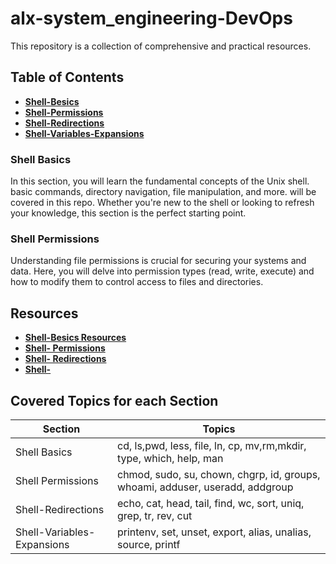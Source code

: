 # alx-system_engineering-DevOps
This repository is a collection of comprehensive and practical resources.

## Table of Contents
- **[Shell-Besics](https://github.com/MostafaLabib6/alx-system_engineering-devops/tree/main/0x00-shell_basics)** 
- **[Shell-Permissions](https://github.com/MostafaLabib6/alx-system_engineering-devops/tree/main/0x01-shell_permissions)**
- **[Shell-Redirections](https://github.com/MostafaLabib6/alx-system_engineering-devops/tree/main/0x02-shell_redirections)**
- **[Shell-Variables-Expansions](https://github.com/MostafaLabib6/alx-system_engineering-devops/tree/main/0x03-shell_variables_expansions)**


### Shell Basics

In this section, you will learn the fundamental concepts of the Unix shell. basic commands, directory navigation, file manipulation, and more. will be covered in this repo. Whether you're new to the shell or looking to refresh your knowledge, this section is the perfect starting point.

### Shell Permissions
Understanding file permissions is crucial for securing your systems and data. Here, you will delve into permission types (read, write, execute) and how to modify them to control access to files and directories.


## Resources
- **[Shell-Besics Resources](https://github.com/MostafaLabib6/alx-system_engineering-devops/tree/main/0x00-shell_basics#resources)**
- **[Shell- Permissions](https://www.youtube.com/watch?v=4e669hSjaX8&ab_channel=LearnLinuxTV)**
- **[Shell- Redirections](https://www.youtube.com/watch?v=4e669hSjaX8&ab_channel=LearnLinuxTV)**
- **[Shell-](https://www.youtube.com/watch?v=4e669hSjaX8&ab_channel=LearnLinuxTV)**

## Covered Topics for each Section

Section      | Topics
------------ | ------------------
Shell Basics | cd, ls,pwd, less, file, ln, cp, mv,rm,mkdir, type, which, help, man
Shell Permissions | chmod, sudo, su, chown, chgrp, id, groups, whoami, adduser, useradd, addgroup
Shell-Redirections| echo, cat, head, tail, find, wc, sort, uniq, grep, tr, rev, cut
Shell-Variables-Expansions|printenv, set, unset, export, alias, unalias, source, printf

